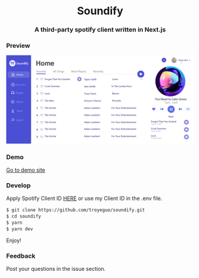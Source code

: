 <h1 align="center">Soundify</h1>
<h3 align="center">A third-party spotify client written in Next.js</h3>

### Preview

<img src="/public/demo.png">

### Demo

[Go to demo site](soundify-534hwwomt.now.sh)

### Develop

Apply Spotify Client ID [HERE](https://developer.spotify.com/) or use my Client ID in the .env file.

```bash
$ git clone https://github.com/troyeguo/soundify.git
$ cd soundify
$ yarn
$ yarn dev
```

Enjoy!

### Feedback

Post your questions in the issue section.
